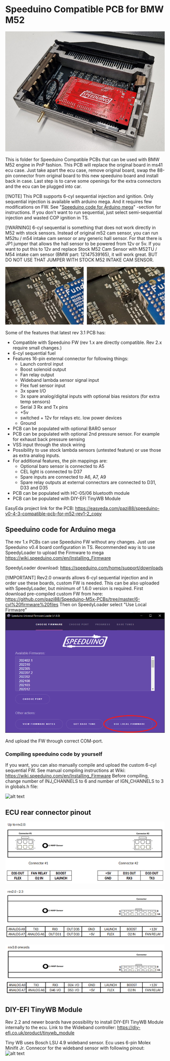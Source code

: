 # Speeduino Compatible PCB for BMW M52
![alt text](https://github.com/pazi88/Speeduino-M5x-PCBs/blob/master/m52_PnP/Pics/20200605_084533.jpg?raw=true)

This is folder for Speeduino Compatible PCBs that can be used with BMW M52 engine in PnP fashion. This PCB will replace the original board in ms41 ecu case.
Just take apart the ecu case, remove original board, swap the 88-pin connector from original board to this new speeduino board and install back in case.
Last step is to carve some openings for the extra connectors and the ecu can be plugged into car.

[!NOTE]
This PCB supports 6-cyl sequential injection and ignition. Only sequential injection is available with arduino mega. And it requires few modifications on FW.
See "[Speeduino code for Arduino mega](https://github.com/pazi88/Speeduino-M5x-PCBs/tree/master/m52_PnP#speeduino-code-for-arduino-mega)" -section for instructions. If you don't want to run sequential, just select semi-sequential injection and wasted COP ignition in TS.

[!WARNING]
6-cyl sequential is something that does not work directly in M52 with stock sensors. Instead of original m52 cam sensor, you can run M52tu / m54 intake 
cam sensor or any generic hall sensor. For that there is JP1 jumper that allows the hall sensor to be powered from 12v or 5v. If you want to put this to 12v and replace
Stock M52 Cam Sensor with M52TU / M54 intake cam sensor (BMW part: 12147539165), it will work great. BUT DO NOT USE THAT JUMPER WITH STOCK M52 INTAKE CAM SENSOR.

![alt text](https://github.com/pazi88/Speeduino-M5x-PCBs/blob/master/m52_PnP/Pics/20200930_102248.jpg?raw=true)

Some of the features that latest rev 3.1 PCB has:
- Compatible with Speeduino FW (rev 1.x are directly compatible. Rev 2.x require small changes.)
- 6-cyl sequential fuel
- Features 16-pin external connector for following things:
    - Launch control input
    - Boost solenoid output
    - Fan relay output
    - Wideband lambda sensor signal input
    - Flex fuel sensor input
    - 3x spare I/O
    - 3x spare analog/digital inputs with optional bias resistors (for extra temp sensors)
    - Serial 3 Rx and Tx pins
    - +5v
    - switched + 12v for relays etc. low power devices
    - Ground
- PCB can be populated with optional BARO sensor
- PCB can be populated with optional 2nd pressure sensor. For example for exhaust back pressure sensing
- VSS input through the stock wiring
- Possibility to use stock lambda sensors (untested feature) or use those as extra analog inputs.
- For additional features, the pin mappings are:
   - Optional baro sensor is connected to A5
   - CEL light is connected to D37
   - Spare inputs are connected to A6, A7, A9
   - Spare relay outputs at external connectors are connected to D31, D33 and D35
- PCB can be populated with HC-05/06 bluetooth module
- PCB can be populated with DIY-EFI TinyWB Module

EasyEda project link for the PCB: https://easyeda.com/pazi88/speeduino-v0-4-3-compatible-pcb-for-m52-rev1-2_copy

## Speeduino code for Arduino mega

The rev 1.x PCBs can use Speeduino FW without any changes. Just use Speeduino v0.4 board configuration in TS.
Recommended way is to use SpeedyLoader to upload the Firmware to mega https://wiki.speeduino.com/en/Installing_Firmware

SpeedyLoader download: https://speeduino.com/home/support/downloads

[!IMPORTANT]
Rev2.0 onwards allows 6-cyl sequential injection and in order use these boards, custom FW is needed. This can be also uploaded with SpeedyLoader, but minimum
of 1.6.0 version is required. First download pre-compiled custom FW from here: https://github.com/pazi88/Speeduino-M5x-PCBs/tree/master/6-cyl%20firmware%20files
Then on SpeedyLoader select "Use Local Firmware"
![alt text](https://github.com/pazi88/STM32_mega/blob/main/Pics/Speedyloader1.png?raw=true)

And upload the FW through correct COM-port.

### Compiling speeduino code by yourself

If you want, you can also manually compile and upload the custom 6-cyl sequential FW. See manual compiling instructions at Wiki: https://wiki.speeduino.com/en/Installing_Firmware
Before compiling, change number of INJ_CHANNELS to 6 and number of IGN_CHANNELS to 3 in globals.h file:

![alt text](https://pazi88.kuvat.fi/kuvat/Projektikuvat/Random%20projektit/speeduino/Settings.png?img=smaller)

## ECU rear connector pinout

![alt text](https://raw.githubusercontent.com/pazi88/Speeduino-M5x-PCBs/refs/heads/master/m52_PnP/Pics/20.png)

![alt text](https://raw.githubusercontent.com/pazi88/Speeduino-M5x-PCBs/refs/heads/master/m52_PnP/Pics/21-23.png)

![alt text](https://raw.githubusercontent.com/pazi88/Speeduino-M5x-PCBs/refs/heads/master/m52_PnP/Pics/30.png)

## DIY-EFI TinyWB Module

Rev 2.2 and newer boards have possibility to install DIY-EFI TinyWB Module internally to the ecu.
Link to the Wideband controller: https://diy-efi.co.uk/product/tinywb_module

Tiny WB uses Bosch LSU 4.9 wideband sensor. Ecu uses 6-pin Molex Minifit Jr. Connecor for the wideband sensor with following pinout:
![alt text](https://github.com/pazi88/Speeduino-M5x-PCBs/blob/master/m52tu-m54_PnP/Pics/LSU49_connector.png?raw=true)

